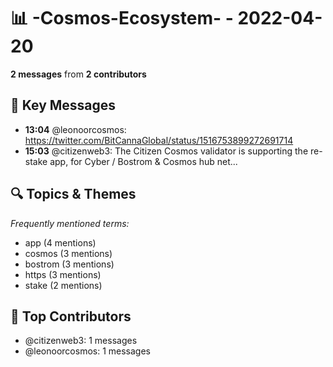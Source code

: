 # 📊 -Cosmos-Ecosystem- - 2022-04-20
**2 messages** from **2 contributors**

## 💬 Key Messages
- **13:04** @leonoorcosmos: https://twitter.com/BitCannaGlobal/status/1516753899272691714
- **15:03** @citizenweb3: The Citizen Cosmos validator is supporting the re-stake app, for Cyber / Bostrom & Cosmos hub net...

## 🔍 Topics & Themes
*Frequently mentioned terms:*
- app (4 mentions)
- cosmos (3 mentions)
- bostrom (3 mentions)
- https (3 mentions)
- stake (2 mentions)

## 👥 Top Contributors
- @citizenweb3: 1 messages
- @leonoorcosmos: 1 messages